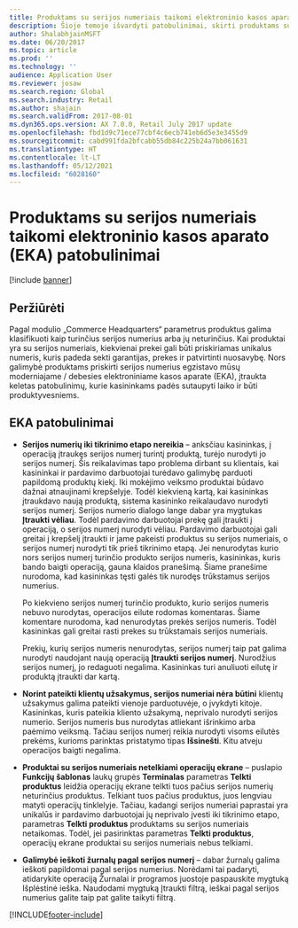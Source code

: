 ```yaml
---
title: Produktams su serijos numeriais taikomi elektroninio kasos aparato (EKA) patobulinimai
description: Šioje temoje išvardyti patobulinimai, skirti produktams su serijos numeriais, kad galėtumėte sutaupyti laiko ir būti produktyvesni.
author: ShalabhjainMSFT
ms.date: 06/20/2017
ms.topic: article
ms.prod: ''
ms.technology: ''
audience: Application User
ms.reviewer: josaw
ms.search.region: Global
ms.search.industry: Retail
ms.author: shajain
ms.search.validFrom: 2017-08-01
ms.dyn365.ops.version: AX 7.0.0, Retail July 2017 update
ms.openlocfilehash: fbd1d9c71ece77cbf4c6ecb741eb6d5e3e3455d9
ms.sourcegitcommit: cabd991fda2bfcabb55db84c225b24a7bb061631
ms.translationtype: HT
ms.contentlocale: lt-LT
ms.lasthandoff: 05/12/2021
ms.locfileid: "6028160"
---
```

# <a name="point-of-sale-pos-improvements-for-serialized-products"></a>Produktams su serijos numeriais taikomi elektroninio kasos aparato (EKA) patobulinimai

[!include [banner](includes/banner.md)]

## <a name="overview"></a>Peržiūrėti

Pagal modulio „Commerce Headquarters“ parametrus produktus galima klasifikuoti kaip turinčius serijos numerius arba jų neturinčius. Kai produktai yra su serijos numeriais, kiekvienai prekei gali būti priskiriamas unikalus numeris, kuris padeda sekti garantijas, prekes ir patvirtinti nuosavybę. Nors galimybė produktams priskirti serijos numerius egzistavo mūsų moderniajame / debesies elektroniniame kasos aparate (EKA), įtraukta keletas patobulinimų, kurie kasininkams padės sutaupyti laiko ir būti produktyvesniems.

## <a name="pos-improvements"></a>EKA patobulinimai

- **Serijos numerių iki tikrinimo etapo nereikia** – anksčiau kasininkas, į operaciją įtraukęs serijos numerį turintį produktą, turėjo nurodyti jo serijos numerį. Šis reikalavimas tapo problema dirbant su klientais, kai kasininkai ir pardavimo darbuotojai turėdavo galimybę parduoti papildomą produktų kiekį. Iki mokėjimo veiksmo produktai būdavo dažnai atnaujinami krepšelyje. Todėl kiekvieną kartą, kai kasininkas įtraukdavo naują produktą, sistema kasininko reikalaudavo nurodyti serijos numerį. Serijos numerio dialogo lange dabar yra mygtukas **Įtraukti vėliau**. Todėl pardavimo darbuotojai prekę gali įtraukti į operaciją, o serijos numerį nurodyti vėliau. Pardavimo darbuotojai gali greitai į krepšelį įtraukti ir jame pakeisti produktus su serijos numeriais, o serijos numerį nurodyti tik prieš tikrinimo etapą. Jei nenurodytas kurio nors serijos numerį turinčio produkto serijos numeris, kasininkas, kuris bando baigti operaciją, gauna klaidos pranešimą. Šiame pranešime nurodoma, kad kasininkas tęsti galės tik nurodęs trūkstamus serijos numerius.

    Po kiekvieno serijos numerį turinčio produkto, kurio serijos numeris nebuvo nurodytas, operacijos eilute rodomas komentaras. Šiame komentare nurodoma, kad nenurodytas prekės serijos numeris. Todėl kasininkas gali greitai rasti prekes su trūkstamais serijos numeriais.

    Prekių, kurių serijos numeris nenurodytas, serijos numerį taip pat galima nurodyti naudojant naują operaciją **Įtraukti serijos numerį**. Nurodžius serijos numerį, jo redaguoti negalima. Kasininkas turi anuliuoti eilutę ir produktą įtraukti dar kartą.
    
- **Norint pateikti klientų užsakymus, serijos numeriai nėra būtini** klientų užsakymus galima pateikti vienoje parduotuvėje, o įvykdyti kitoje. Kasininkas, kuris pateikia kliento užsakymą, neprivalo nurodyti serijos numerio. Serijos numeris bus nurodytas atliekant išrinkimo arba paėmimo veiksmą. Tačiau serijos numerį reikia nurodyti visoms eilutės prekėms, kurioms parinktas pristatymo tipas **Išsinešti**. Kitu atveju operacijos baigti negalima.
- **Produktai su serijos numeriais netelkiami operacijų ekrane** – puslapio **Funkcijų šablonas** laukų grupės **Terminalas** parametras **Telkti produktus** leidžia operacijų ekrane telkti tuos pačius serijos numerių neturinčius produktus. Telkiant tuos pačius produktus, juos lengviau matyti operacijų tinklelyje. Tačiau, kadangi serijos numeriai paprastai yra unikalūs ir pardavimo darbuotojai jų neprivalo įvesti iki tikrinimo etapo, parametras **Telkti produktus** produktams su serijos numeriais netaikomas. Todėl, jei pasirinktas parametras **Telkti produktus**, operacijų ekrane produktai su serijos numeriais nebus telkiami.
- **Galimybė ieškoti žurnalų pagal serijos numerį** – dabar žurnalų galima ieškoti papildomai pagal serijos numerius. Norėdami tai padaryti, atidarykite operaciją Žurnalai ir programos juostoje paspauskite mygtuką Išplėstinė ieška. Naudodami mygtuką Įtraukti filtrą, ieškai pagal serijos numerius galite taip pat galite taikyti filtrą.


[!INCLUDE[footer-include](../includes/footer-banner.md)]